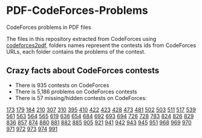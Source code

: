 # PDF-CodeForces-Problems
CodeForces problems in PDF files

The files in this repository extracted from CodeForces using [codeforces2pdf](https://github.com/AliOsm/codeforces2pdf), folders names represent the contests ids from CodeForces URLs, each folder contains the problems of the contest.

## Crazy facts about CodeForces contests
- There is 935 contests on CodeForces
- There is 5,186 problems on CodeForces contests
- There is 57 missing/hidden contests on CodeForces:

[173](https://codeforces.com/contest/173) [179](https://codeforces.com/contest/179) [184](https://codeforces.com/contest/184) [210](https://codeforces.com/contest/210) [307](https://codeforces.com/contest/307) [310](https://codeforces.com/contest/310) [395](https://codeforces.com/contest/395) [410](https://codeforces.com/contest/410) [422](https://codeforces.com/contest/422) [423](https://codeforces.com/contest/423) [428](https://codeforces.com/contest/428) [473](https://codeforces.com/contest/473) [481](https://codeforces.com/contest/481) [502](https://codeforces.com/contest/502) [503](https://codeforces.com/contest/503) [511](https://codeforces.com/contest/511) [517](https://codeforces.com/contest/517) [539](https://codeforces.com/contest/539) [561](https://codeforces.com/contest/561) [563](https://codeforces.com/contest/563) [564](https://codeforces.com/contest/564) [565](https://codeforces.com/contest/565) [619](https://codeforces.com/contest/619) [636](https://codeforces.com/contest/636) [654](https://codeforces.com/contest/654) [684](https://codeforces.com/contest/684) [692](https://codeforces.com/contest/692) [693](https://codeforces.com/contest/693) [694](https://codeforces.com/contest/694) [726](https://codeforces.com/contest/726) [728](https://codeforces.com/contest/728) [783](https://codeforces.com/contest/783) [824](https://codeforces.com/contest/824) [826](https://codeforces.com/contest/826) [829](https://codeforces.com/contest/829) [836](https://codeforces.com/contest/836) [857](https://codeforces.com/contest/857) [874](https://codeforces.com/contest/874) [880](https://codeforces.com/contest/880) [881](https://codeforces.com/contest/881) [882](https://codeforces.com/contest/882) [885](https://codeforces.com/contest/885) [905](https://codeforces.com/contest/905) [921](https://codeforces.com/contest/921) [941](https://codeforces.com/contest/941) [942](https://codeforces.com/contest/942) [943](https://codeforces.com/contest/943) [945](https://codeforces.com/contest/945) [951](https://codeforces.com/contest/951) [968](https://codeforces.com/contest/968) [969](https://codeforces.com/contest/969) [970](https://codeforces.com/contest/970) [971](https://codeforces.com/contest/971) [972](https://codeforces.com/contest/972) [973](https://codeforces.com/contest/973) [974](https://codeforces.com/contest/974) [991](https://codeforces.com/contest/991)
